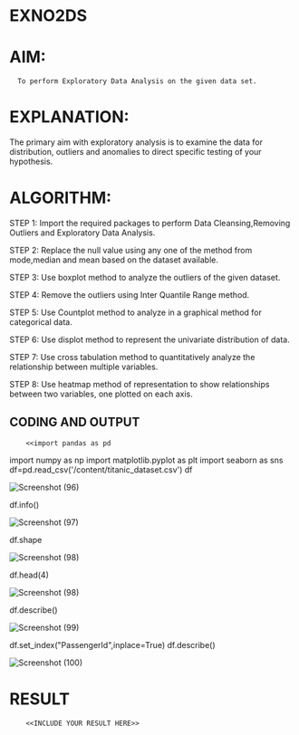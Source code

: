 # EXNO2DS
# AIM:
      To perform Exploratory Data Analysis on the given data set.
      
# EXPLANATION:
  The primary aim with exploratory analysis is to examine the data for distribution, outliers and anomalies to direct specific testing of your hypothesis.
  
# ALGORITHM:
STEP 1: Import the required packages to perform Data Cleansing,Removing Outliers and Exploratory Data Analysis.

STEP 2: Replace the null value using any one of the method from mode,median and mean based on the dataset available.

STEP 3: Use boxplot method to analyze the outliers of the given dataset.

STEP 4: Remove the outliers using Inter Quantile Range method.

STEP 5: Use Countplot method to analyze in a graphical method for categorical data.

STEP 6: Use displot method to represent the univariate distribution of data.

STEP 7: Use cross tabulation method to quantitatively analyze the relationship between multiple variables.

STEP 8: Use heatmap method of representation to show relationships between two variables, one plotted on each axis.

## CODING AND OUTPUT
        <<import pandas as pd
import numpy as np
import matplotlib.pyplot as plt
import seaborn as sns
df=pd.read_csv('/content/titanic_dataset.csv')
df

![Screenshot (96)](https://github.com/KayyuruTharani/EXNO2DS/assets/142209319/81451b23-08c5-45af-a00f-7e6a0d238a73)

df.info()

![Screenshot (97)](https://github.com/KayyuruTharani/EXNO2DS/assets/142209319/ba3c2652-9331-4ebe-be87-7d90e5248139)

df.shape

![Screenshot (98)](https://github.com/KayyuruTharani/EXNO2DS/assets/142209319/197c0a74-6bf8-49a5-8346-b4ec4a4fba20)

df.head(4)

![Screenshot (98)](https://github.com/KayyuruTharani/EXNO2DS/assets/142209319/5b03fe5c-b620-4a0e-b02d-ebc0aede1dec)

df.describe()

![Screenshot (99)](https://github.com/KayyuruTharani/EXNO2DS/assets/142209319/a070d1bf-2f77-4890-84b4-220fd511850b)

df.set_index("PassengerId",inplace=True)
df.describe()

![Screenshot (100)](https://github.com/KayyuruTharani/EXNO2DS/assets/142209319/1f744a40-6898-494c-ade2-8cb82fd20c3d)
>>

# RESULT
        <<INCLUDE YOUR RESULT HERE>>
